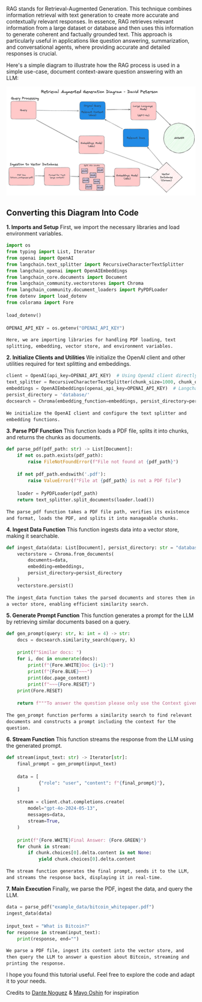 RAG stands for Retrieval-Augmented Generation. This technique combines information retrieval with text generation to create more accurate and contextually relevant responses. In essence, RAG retrieves relevant information from a large dataset or database and then uses this information to generate coherent and factually grounded text. This approach is particularly useful in applications like question answering, summarization, and conversational agents, where providing accurate and detailed responses is crucial.

Here's a simple diagram to illustrate how the RAG process is used in a simple use-case, document context-aware question answering with an LLM:


![This is an image](https://github.com/Haste171/rag-demo/blob/main/diagram.png)  

## Converting this Diagram Into Code

**1. Imports and Setup**
First, we import the necessary libraries and load environment variables.

```python
import os
from typing import List, Iterator
from openai import OpenAI
from langchain.text_splitter import RecursiveCharacterTextSplitter
from langchain_openai import OpenAIEmbeddings
from langchain_core.documents import Document
from langchain_community.vectorstores import Chroma
from langchain_community.document_loaders import PyPDFLoader
from dotenv import load_dotenv
from colorama import Fore

load_dotenv()

OPENAI_API_KEY = os.getenv("OPENAI_API_KEY")
```
`Here, we are importing libraries for handling PDF loading, text splitting, embedding, vector store, and environment variables.`

**2. Initialize Clients and Utilities**
We initialize the OpenAI client and other utilities required for text splitting and embeddings.

```python
client = OpenAI(api_key=OPENAI_API_KEY)  # Using OpenAI client directly
text_splitter = RecursiveCharacterTextSplitter(chunk_size=1000, chunk_overlap=200)
embeddings = OpenAIEmbeddings(openai_api_key=OPENAI_API_KEY)  # Langchain wrapper for OpenAI embeddings
persist_directory = 'database/'
docsearch = Chroma(embedding_function=embeddings, persist_directory=persist_directory)
```
`We initialize the OpenAI client and configure the text splitter and embedding functions.`

**3. Parse PDF Function**
This function loads a PDF file, splits it into chunks, and returns the chunks as documents.

```python
def parse_pdf(pdf_path: str) -> List[Document]:
    if not os.path.exists(pdf_path):
        raise FileNotFoundError(f"File not found at {pdf_path}")
    
    if not pdf_path.endswith('.pdf'):
        raise ValueError(f"File at {pdf_path} is not a PDF file")
    
    loader = PyPDFLoader(pdf_path)
    return text_splitter.split_documents(loader.load())
```
`The parse_pdf function takes a PDF file path, verifies its existence and format, loads the PDF, and splits it into manageable chunks.`

**4. Ingest Data Function**
This function ingests data into a vector store, making it searchable.

```python
def ingest_data(data: List[Document], persist_directory: str = "database/") -> None:
    vectorstore = Chroma.from_documents(
        documents=data, 
        embedding=embeddings, 
        persist_directory=persist_directory
    )
    vectorstore.persist()
```
`The ingest_data function takes the parsed documents and stores them in a vector store, enabling efficient similarity search.`

**5. Generate Prompt Function**
This function generates a prompt for the LLM by retrieving similar documents based on a query.

```python
def gen_prompt(query: str, k: int = 4) -> str:
    docs = docsearch.similarity_search(query, k)
    
    print(f"Similar docs: ")
    for i, doc in enumerate(docs):
        print(f"{Fore.WHITE}Doc {i+1}:")
        print(f"{Fore.BLUE}~~~")
        print(doc.page_content)
        print(f"~~~{Fore.RESET}")
    print(Fore.RESET)
    
    return f"""To answer the question please only use the Context given, nothing else. Do not make up answer, simply say 'I don't know' if you are not sure.\nQuestion: {query}\nContext: {[doc.page_content for doc in docs]}\n"""
```
`The gen_prompt function performs a similarity search to find relevant documents and constructs a prompt including the context for the question.`

**6. Stream Function**
This function streams the response from the LLM using the generated prompt.

```python
def stream(input_text: str) -> Iterator[str]:
    final_prompt = gen_prompt(input_text)
    
    data = [
            {"role": "user", "content": f"{final_prompt}"},
    ]
    
    stream = client.chat.completions.create(
        model="gpt-4o-2024-05-13",
        messages=data,
        stream=True,
    )
    
    print(f"{Fore.WHITE}Final Answer: {Fore.GREEN}")
    for chunk in stream:
        if chunk.choices[0].delta.content is not None:
            yield chunk.choices[0].delta.content
```
`The stream function generates the final prompt, sends it to the LLM, and streams the response back, displaying it in real-time.`

**7. Main Execution**
Finally, we parse the PDF, ingest the data, and query the LLM.

```python
data = parse_pdf("example_data/bitcoin_whitepaper.pdf")
ingest_data(data)

input_text = "What is Bitcoin?"
for response in stream(input_text):
    print(response, end="")
```
`We parse a PDF file, ingest its content into the vector store, and then query the LLM to answer a question about Bitcoin, streaming and printing the response.`

I hope you found this tutorial useful. Feel free to explore the code and adapt it to your needs.

Credits to [Dante Noguez](https://github.com/DanteNoguez) & [Mayo Oshin](https://github.com/mayooear) for inspiration
